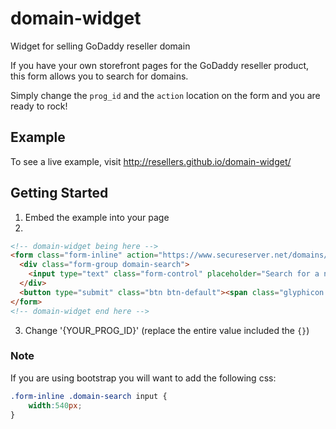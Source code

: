 domain-widget
=============

Widget for selling GoDaddy reseller domain

If you have your own storefront pages for the GoDaddy reseller product, this form allows you to search for domains.

Simply change the `prog_id` and the `action` location on the form and you are ready to rock!

## Example

To see a live example, visit http://resellers.github.io/domain-widget/

## Getting Started

1. Embed the example into your page
2.
```html
<!-- domain-widget being here -->
<form class="form-inline" action="https://www.secureserver.net/domains/search.aspx?checkAvail=1&amp;prog_id={YOUR_PROG_ID}" method="post">
  <div class="form-group domain-search">
    <input type="text" class="form-control" placeholder="Search for a new domain" name="domainToCheck" >
  </div>
  <button type="submit" class="btn btn-default"><span class="glyphicon glyphicon-search"></span> Search</button>
</form>
<!-- domain-widget end here -->
```
3. Change '{YOUR_PROG_ID}'  (replace the entire value included the `{}`)

### Note
If you are using bootstrap you will want to add the following css:
```css
.form-inline .domain-search input {
    width:540px;
}
```

